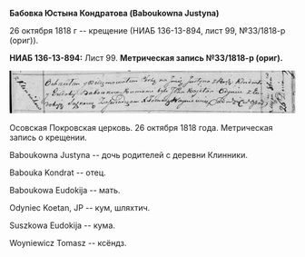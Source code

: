 **Бабовка Юстына Кондратова (Baboukowna Justyna)**

26 октября 1818 г -- крещение (НИАБ 136-13-894, лист 99, №33/1818-р
(ориг)).

**НИАБ 136-13-894:** Лист 99. **Метрическая запись №33/1818-р (ориг).**

![](./media/a7a1477cd0421c11169e7a9a88a46c1e7df57a72.png)

Осовская Покровская церковь. 26 октября 1818 года. Метрическая запись о
крещении.

Baboukowna Justyna -- дочь родителей с деревни Клинники.

Babouka Kondrat -- отец.

Baboukowa Eudokija -- мать.

Odyniec Koetan, JP -- кум, шляхтич.

Suszkowa Eudokija -- кума.

Woyniewicz Tomasz -- ксёндз.
